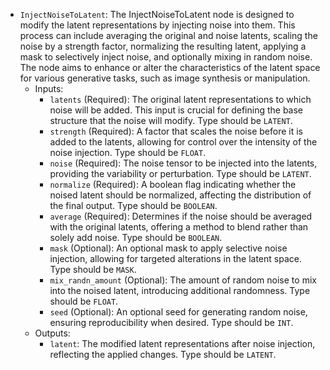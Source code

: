- `InjectNoiseToLatent`: The InjectNoiseToLatent node is designed to modify the latent representations by injecting noise into them. This process can include averaging the original and noise latents, scaling the noise by a strength factor, normalizing the resulting latent, applying a mask to selectively inject noise, and optionally mixing in random noise. The node aims to enhance or alter the characteristics of the latent space for various generative tasks, such as image synthesis or manipulation.
    - Inputs:
        - `latents` (Required): The original latent representations to which noise will be added. This input is crucial for defining the base structure that the noise will modify. Type should be `LATENT`.
        - `strength` (Required): A factor that scales the noise before it is added to the latents, allowing for control over the intensity of the noise injection. Type should be `FLOAT`.
        - `noise` (Required): The noise tensor to be injected into the latents, providing the variability or perturbation. Type should be `LATENT`.
        - `normalize` (Required): A boolean flag indicating whether the noised latent should be normalized, affecting the distribution of the final output. Type should be `BOOLEAN`.
        - `average` (Required): Determines if the noise should be averaged with the original latents, offering a method to blend rather than solely add noise. Type should be `BOOLEAN`.
        - `mask` (Optional): An optional mask to apply selective noise injection, allowing for targeted alterations in the latent space. Type should be `MASK`.
        - `mix_randn_amount` (Optional): The amount of random noise to mix into the noised latent, introducing additional randomness. Type should be `FLOAT`.
        - `seed` (Optional): An optional seed for generating random noise, ensuring reproducibility when desired. Type should be `INT`.
    - Outputs:
        - `latent`: The modified latent representations after noise injection, reflecting the applied changes. Type should be `LATENT`.
